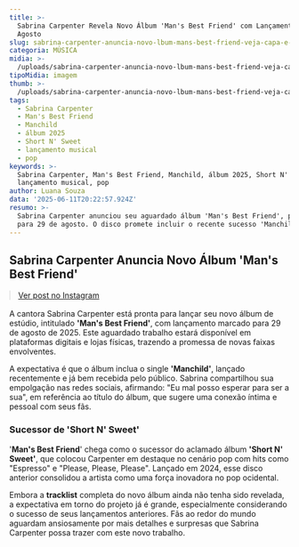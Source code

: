 ```yaml
---
title: >-
  Sabrina Carpenter Revela Novo Álbum 'Man's Best Friend' com Lançamento em
  Agosto
slug: sabrina-carpenter-anuncia-novo-lbum-mans-best-friend-veja-capa-e-data
categoria: MÚSICA
midia: >-
  /uploads/sabrina-carpenter-anuncia-novo-lbum-mans-best-friend-veja-capa-e-data-thumb.jpg
tipoMidia: imagem
thumb: >-
  /uploads/sabrina-carpenter-anuncia-novo-lbum-mans-best-friend-veja-capa-e-data-thumb.jpg
tags:
  - Sabrina Carpenter
  - Man's Best Friend
  - Manchild
  - álbum 2025
  - Short N' Sweet
  - lançamento musical
  - pop
keywords: >-
  Sabrina Carpenter, Man's Best Friend, Manchild, álbum 2025, Short N' Sweet,
  lançamento musical, pop
author: Luana Souza
data: '2025-06-11T20:22:57.924Z'
resumo: >-
  Sabrina Carpenter anunciou seu aguardado álbum 'Man's Best Friend', previsto
  para 29 de agosto. O disco promete incluir o recente sucesso 'Manchild'.
---
```


## Sabrina Carpenter Anuncia Novo Álbum 'Man's Best Friend'

<blockquote class="instagram-media" data-instgrm-permalink="https://www.instagram.com/p/DKxDWGBxybt/" data-instgrm-version="14" style="width:100%; max-width:540px; margin:1rem auto;"><a href="https://www.instagram.com/p/DKxDWGBxybt/">Ver post no Instagram</a></blockquote>

A cantora Sabrina Carpenter está pronta para lançar seu novo álbum de estúdio, intitulado **'Man's Best Friend'**, com lançamento marcado para 29 de agosto de 2025. Este aguardado trabalho estará disponível em plataformas digitais e lojas físicas, trazendo a promessa de novas faixas envolventes.

A expectativa é que o álbum inclua o single **'Manchild'**, lançado recentemente e já bem recebida pelo público. Sabrina compartilhou sua empolgação nas redes sociais, afirmando: "Eu mal posso esperar para ser a sua", em referência ao título do álbum, que sugere uma conexão íntima e pessoal com seus fãs.

### Sucessor de 'Short N' Sweet'

'**Man's Best Friend**' chega como o sucessor do aclamado álbum **'Short N' Sweet'**, que colocou Carpenter em destaque no cenário pop com hits como "Espresso" e "Please, Please, Please". Lançado em 2024, esse disco anterior consolidou a artista como uma força inovadora no pop ocidental.

Embora a **tracklist** completa do novo álbum ainda não tenha sido revelada, a expectativa em torno do projeto já é grande, especialmente considerando o sucesso de seus lançamentos anteriores. Fãs ao redor do mundo aguardam ansiosamente por mais detalhes e surpresas que Sabrina Carpenter possa trazer com este novo trabalho.

